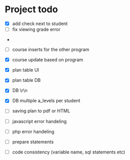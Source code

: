 Project todo
===============


- [x] add check next to student
- [ ] fix viewing grade error
- 



- [ ] course inserts for the other program
- [x] course update based on program


- [x] plan table UI
- [x] plan table DB


- [x] DB \r\n 
- [x] DB multiple a_levels per student

- [ ] saving plan to pdf or HTML 


- [ ] javascript error handeling
- [ ] php error handeling


- [ ] prepare statements


- [ ] code consistency (variable name, sql statements etc) 
